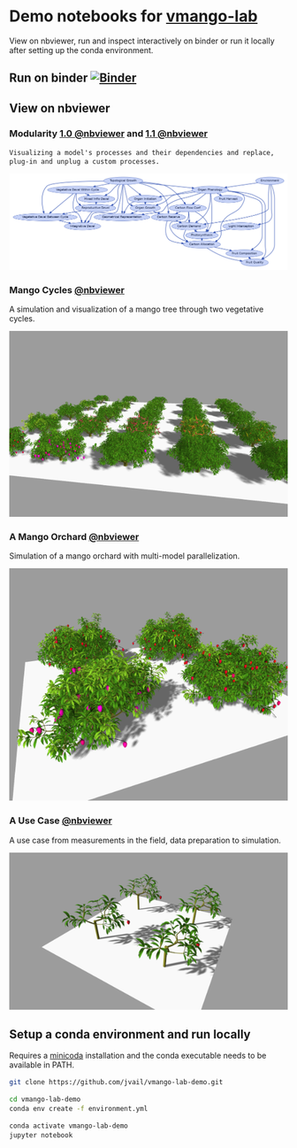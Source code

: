 # Demo notebooks for [vmango-lab](https://github.com/jvail/vmango-lab)

View on nbviewer, run and inspect interactively on binder or run it locally after setting up the conda environment.


## Run on binder [![Binder](https://mybinder.org/badge_logo.svg)](https://mybinder.org/v2/gh/jvail/vmango-lab-demo/main?urlpath=lab/tree/notebooks)


## View on nbviewer

### Modularity [1.0 @nbviewer](https://nbviewer.jupyter.org/github/jvail/vmango-lab-demo/blob/main/notebooks/1-0-modularity.ipynb) and [1.1 @nbviewer](https://nbviewer.jupyter.org/github/jvail/vmango-lab-demo/blob/main/notebooks/1-1-arch_dev.ipynb)
    Visualizing a model's processes and their dependencies and replace, plug-in and unplug a custom processes.

![Modularity](images/1-modularity.png)

### Mango Cycles [@nbviewer](https://nbviewer.jupyter.org/github/jvail/vmango-lab-demo/blob/main/notebooks/2-mango_cycles.ipynb)

A simulation and visualization of a mango tree through two vegetative cycles.

![Mango Cycles](images/2-mango_cycles.png)

### A Mango Orchard [@nbviewer](https://nbviewer.jupyter.org/github/jvail/vmango-lab-demo/blob/main/notebooks/3-orchard_parallelization.ipynb)

Simulation of a mango orchard with multi-model parallelization.

![Orchard](images/3-orchard_parallelization.png)

### A Use Case [@nbviewer](https://nbviewer.jupyter.org/github/jvail/vmango-lab-demo/blob/main/notebooks/4-use_case_measure_and_simulate.ipynb)

A use case from measurements in the field, data preparation to simulation.

![Use Case](images/4-use_case_measure_and_simulate.png)


## Setup a conda environment and run locally

Requires a [minicoda](https://docs.conda.io/en/latest/miniconda.html) installation and the conda executable needs to be available in PATH.

```bash
git clone https://github.com/jvail/vmango-lab-demo.git
```

```bash
cd vmango-lab-demo
conda env create -f environment.yml
```

```bash
conda activate vmango-lab-demo
jupyter notebook
```
